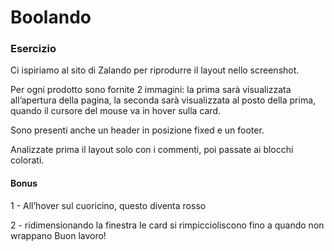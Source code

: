 Boolando
===

### Esercizio 

Ci ispiriamo al sito di Zalando per riprodurre il layout nello screenshot.

Per ogni prodotto sono fornite 2 immagini: la prima sarà visualizzata all’apertura della pagina, la seconda sarà visualizzata al posto della prima, quando il cursore del mouse va in hover sulla card. 

Sono presenti anche un header in posizione fixed e un footer.

Analizzate prima il layout solo con i commenti, poi passate ai blocchi colorati.

#### Bonus

1 - All’hover sul cuoricino, questo diventa rosso

2 - ridimensionando la finestra le card si rimpiccioliscono fino a quando non wrappano
Buon lavoro!